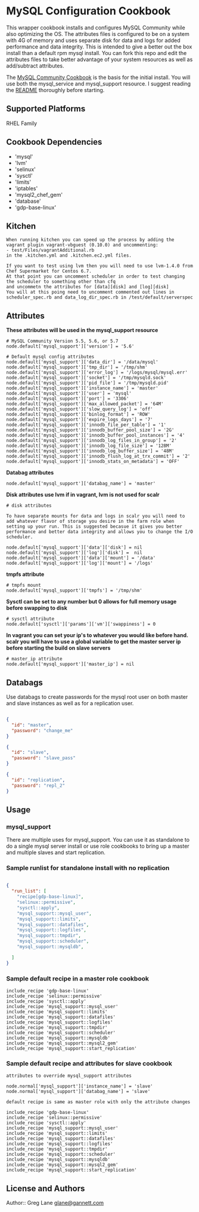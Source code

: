 # MySQL Configuration Cookbook

This wrapper cookbook installs and configures MySQL Community while also optimizing the OS.
The attributes files is configured to be on a system with 4G of memory and uses separate disk for
data and logs for added performance and data integrity. This is intended to give a better out the box
install than a default rpm mysql install. You can fork this repo and edit the attributes files to take
better advantage of your system resources as well as add/subtract attributes.

The [MySQL Community Cookbook](https://github.com/chef-cookbooks/mysql) is the basis for the initial install.
You will use both the mysql_service and mysql_support resource. I suggest reading the [README](https://github.com/chef-cookbooks/mysql/blob/master/README.md) thoroughly before starting.

## Supported Platforms

RHEL Family

## Cookbook Dependencies

- 'mysql'
- 'lvm'
- 'selinux'
- 'sysctl'
- 'limits'
- 'iptables'
- 'mysql2_chef_gem'
- 'database'
- 'gdp-base-linux'

## Kitchen
```
When running kitchen you can speed up the process by adding the vagrant plugin vagrant-vbguest (0.10.0) and uncommenting:
- test/Files/vagrantAdditional.rb 
in the .kitchen.yml and .kitchen.ec2.yml files.

If you want to test using lvm then you will need to use lvm-1.4.0 from Chef Supermarket for Centos 6.7.
At that point you can uncomment scheduler in order to test changing the scheduler to something other than cfq
and uncommetn the attributes for [data][disk] and [log][disk]
You will at this poing need to uncomment commented out lines in scheduler_spec.rb and data_log_dir_spec.rb in /test/default/serverspec
```

## Attributes

**These attributes will be used in the mysql_support resource**
```
# MySQL Community Version 5.5, 5.6, or 5.7
node.default['mysql_support']['version'] = '5.6'
```
```
# Default mysql config attributes
node.default['mysql_support']['data_dir'] = '/data/mysql'
node.default['mysql_support']['tmp_dir'] = '/tmp/shm'
node.default['mysql_support']['error_log'] = '/logs/mysql/mysql.err'
node.default['mysql_support']['socket'] = '/tmp/mysqld.sock'
node.default['mysql_support']['pid_file'] = '/tmp/mysqld.pid'
node.default['mysql_support']['instance_name'] = 'master'
node.default['mysql_support']['user'] = 'mysql'
node.default['mysql_support']['port'] = '3306'
node.default['mysql_support']['max_allowed_packet'] = '64M'
node.default['mysql_support']['slow_query_log'] = 'off'
node.default['mysql_support']['binlog_format'] = 'ROW'
node.default['mysql_support']['expire_logs_days'] = '7'
node.default['mysql_support']['innodb_file_per_table'] = '1'
node.default['mysql_support']['innodb_buffer_pool_size'] = '2G'
node.default['mysql_support']['innodb_buffer_pool_instances'] = '4'
node.default['mysql_support']['innodb_log_files_in_group'] = '2'
node.default['mysql_support']['innodb_log_file_size'] = '128M'
node.default['mysql_support']['innodb_log_buffer_size'] = '48M'
node.default['mysql_support']['innodb_flush_log_at_trx_commit'] = '2'
node.default['mysql_support']['innodb_stats_on_metadata'] = 'OFF'
```
**Databag attributes**
```
node.default['mysql_support']['databag_name'] = 'master'
```
**Disk attributes use lvm if in vagrant, lvm is not used for scalr**
```
# disk attributes

To have separate mounts for data and logs in scalr you will need to add whatever flavor of storage you desire in the farm role when setting up your run. This is suggested becasue it gives you better performance and better data integrity and allows you to change the I/O scheduler. 

node.default['mysql_support']['data']['disk'] = nil
node.default['mysql_support']['log']['disk'] =  nil
node.default['mysql_support']['data']['mount'] = '/data'
node.default['mysql_support']['log']['mount'] = '/logs'
```
**tmpfs attribute**
```
# tmpfs mount
node.default['mysql_support']['tmpfs'] = '/tmp/shm'
```
**Sysctl can be set to any number but 0 allows for full memory usage before swapping to disk**
```
# sysctl attribute
node.default['sysctl']['params']['vm']['swappiness'] = 0
```
**In vagrant you can set your ip's to whatever you would like before hand. scalr you will have to use a global variable
to get the master server ip before starting the build on slave servers**
```
# master_ip attribute
node.default['mysql_support']['master_ip'] = nil
```

## Databags

Use databags to create passwords for the mysql root user on both master and slave instances as well as for a replication user.

```json

{
  "id": "master",
  "password": "change_me"
}

{
  "id": "slave",
  "password": "slave_pass"
}

{
  "id": "replication",
  "password": "repl_2"
}
```

## Usage

### mysql_support

There are multiple uses for mysql_support. You can use it as standalone to do a single mysql server install or use role cookbooks
to bring up a master and multiple slaves and start replication.

### Sample runlist for standalone install with no replication

```json

{
  "run_list": [
    "recipe[gdp-base-linux]",
    "selinux::permissive",
    "sysctl::apply",
    "mysql_support::mysql_user",
    "mysql_support::limits",
    "mysql_support::datafiles",
    "mysql_support::logfiles",
    "mysql_support::tmpdir",
    "mysql_support::scheduler",
    "mysql_support::mysqldb",

  ]
}
```
### Sample default recipe in a master role cookbook

```
include_recipe 'gdp-base-linux'
include_recipe 'selinux::permissive'
include_recipe 'sysctl::apply'
include_recipe 'mysql_support::mysql_user'
include_recipe 'mysql_support::limits'
include_recipe 'mysql_support::datafiles'
include_recipe 'mysql_support::logfiles'
include_recipe 'mysql_support::tmpdir'
include_recipe 'mysql_support::scheduler'
include_recipe 'mysql_support::mysqldb'
include_recipe 'mysql_support::mysql2_gem'
include_recipe 'mysql_support::start_replication'
```
### Sample default recipe and attributes for slave cookbook

```
attributes to override mysql_support attributes 

node.normal['mysql_support']['instance_name'] = 'slave'
node.normal['mysql_support']['databag_name'] = 'slave'

default recipe is same as master role with only the attribute changes

include_recipe 'gdp-base-linux'
include_recipe 'selinux::permissive'
include_recipe 'sysctl::apply'
include_recipe 'mysql_support::mysql_user'
include_recipe 'mysql_support::limits'
include_recipe 'mysql_support::datafiles'
include_recipe 'mysql_support::logfiles'
include_recipe 'mysql_support::tmpdir'
include_recipe 'mysql_support::scheduler'
include_recipe 'mysql_support::mysqldb'
include_recipe 'mysql_support::mysql2_gem'
include_recipe 'mysql_support::start_replication'
```

## License and Authors

Author:: Greg Lane glane@gannett.com
